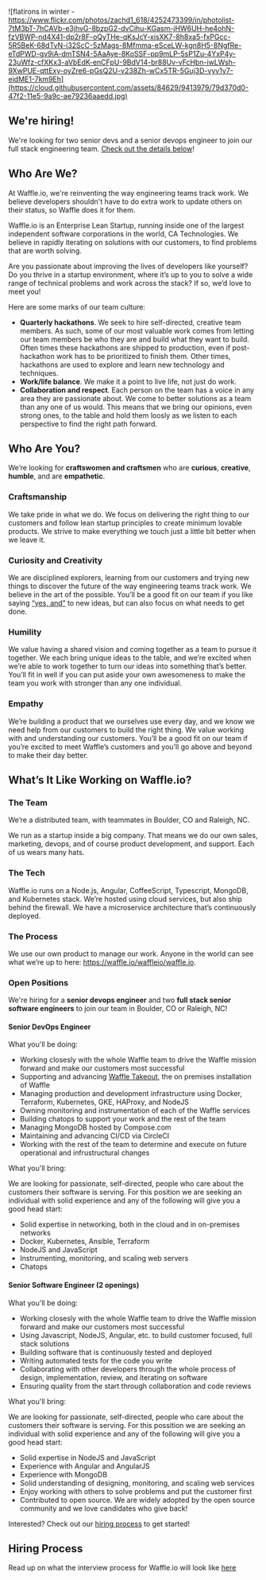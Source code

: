 ![flatirons in winter - https://www.flickr.com/photos/zachd1_618/4252473399/in/photolist-7tM3bT-7hCAVb-e3jhvG-8bzpG2-dvCihu-KGasm-jHW6UH-he4ohN-fzVBWP-nd4X41-dp2r8F-oQyTHe-qKsJcY-xisXK7-8h8xa5-fxPGcc-5R5BeK-68dTvN-i32ScC-5zMags-8Mfmma-eSceLW-kgn8H5-8NgfRe-eTdPWD-gv9iA-dmTSN4-5AaAye-8KoSSF-pp9mLP-5sP1Zu-4YxP4y-23uWfz-cfXKx3-aVbEdK-enCFpU-9BdV14-br88Uv-vFcHbn-iwLWsh-9XwPUE-qttExy-oyZre6-pGsQ2U-v238Zh-wCx5TR-5Guj3D-vyv1y7-eidME1-7km9Eh](https://cloud.githubusercontent.com/assets/84629/9413979/79d370d0-47f2-11e5-9a9c-ae79236aaedd.jpg)

## We're hiring!
We're looking for two senior devs and a senior devops engineer to join our full stack engineering team. [Check out the details below](#open-positions)!

## Who Are We?

At Waffle.io, we're reinventing the way engineering teams track work. We believe developers shouldn't have to do extra work to update others on their status, so Waffle does it for them.

Waffle.io is an Enterprise Lean Startup, running inside one of the largest independent software corporations in the world, CA Technologies. We believe in rapidly iterating on solutions with our customers, to find problems that are worth solving.

Are you passionate about improving the lives of developers like yourself? Do you thrive in a startup environment, where it’s up to you to solve a wide range of technical problems and work across the stack? If so, we’d love to meet you!

Here are some marks of our team culture:
- **Quarterly hackathons**. We seek to hire self-directed, creative team members. As such, some of our most valuable work comes from letting our team members be who they are and build what they want to build. Often times these hackathons are shipped to production, even if post-hackathon work has to be prioritized to finish them. Other times, hackathons are used to explore and learn new technology and techniques.
- **Work/life balance**. We make it a point to live life, not just do work.
- **Collaboration and respect**. Each person on the team has a voice in any area they are passionate about. We come to better solutions as a team than any one of us would. This means that we bring our opinions, even strong ones, to the table and hold them loosly as we listen to each perspective to find the right path forward.

## Who Are You?

We’re looking for **craftswomen and craftsmen** who are **curious**, **creative**, **humble**, and are **empathetic**.

### Craftsmanship

We take pride in what we do. We focus on delivering the right thing to our customers and follow lean startup principles to create minimum lovable products. We strive to make everything we touch just a little bit better when we leave it.

### Curiosity and Creativity

We are disciplined explorers, learning from our customers and trying new things to discover the future of the way engineering teams track work. We believe in the art of the possible. You’ll be a good fit on our team if you like saying [“yes, and”](https://en.wikipedia.org/wiki/%22Yes,_And%22_rule) to new ideas, but can also focus on what needs to get done.

### Humility

We value having a shared vision and coming together as a team to pursue it together. We each bring unique ideas to the table, and we’re excited when we’re able to work together to turn our ideas into something that’s better. You’ll fit in well if you can put aside your own awesomeness to make the team you work with stronger than any one individual.

### Empathy

We’re building a product that we ourselves use every day, and we know we need help from our customers to build the right thing. We value working with and understanding our customers. You’ll be a good fit on our team if you’re excited to meet Waffle’s customers and you’ll go above and beyond to make their day better.

## What’s It Like Working on Waffle.io?

### The Team

We’re a distributed team, with teammates in Boulder, CO and Raleigh, NC.

We run as a startup inside a big company. That means we do our own sales, marketing, devops, and of course product development, and support. Each of us wears many hats.

### The Tech

Waffle.io runs on a Node.js, Angular, CoffeeScript, Typescript, MongoDB, and Kubernetes stack. We’re hosted using cloud services, but also ship behind the firewall. We have a microservice architecture that’s continuously deployed.

### The Process

We use our own product to manage our work. Anyone in the world can see what we’re up to here: https://waffle.io/waffleio/waffle.io.

### Open Positions

We're hiring for a **senior devops engineer** and two **full stack senior software engineers** to join our team in Boulder, CO or Raleigh, NC!

#### Senior DevOps Engineer
What you'll be doing:
- Working closesly with the whole Waffle team to drive the Waffle mission forward and make our customers most successful
- Supporting and advancing [Waffle Takeout](https://takeout.waffle.io), the on premises installation of Waffle
- Managing production and development infrastructure using Docker, Terraform, Kubernetes, GKE, HAProxy, and NodeJS
- Owning monitoring and instrumentation of each of the Waffle services
- Building chatops to support your work and the rest of the team
- Managing MongoDB hosted by Compose.com
- Maintaining and advancing CI/CD via CircleCI
- Working with the rest of the team to determine and execute on future operational and infrustructural changes

What you'll bring:

We are looking for passionate, self-directed, people who care about the customers their software is serving. For this position we are seeking an individual with solid experience and any of the following will give you a good head start:
- Solid expertise in networking, both in the cloud and in on-premises networks
- Docker, Kubernetes, Ansible, Terraform
- NodeJS and JavaScript
- Instrumenting, monitoring, and scaling web servers
- Chatops

#### Senior Software Engineer (2 openings)
What you'll be doing:
- Working closesly with the whole Waffle team to drive the Waffle mission forward and make our customers most successful
- Using Javascript, NodeJS, Angular, etc. to build customer focused, full stack solutions
- Building software that is continuously tested and deployed
- Writing automated tests for the code you write
- Collaborating with other developers through the whole process of design, implementation, review, and iterating on software
- Ensuring quality from the start through collaboration and code reviews

What you'll bring:

We are looking for passionate, self-directed, people who care about the customers their software is serving. For this possition we are seeking an individual with solid experience and any of the following will give you a good head start:
- Solid expertise in NodeJS and JavaScript
- Experience with Angular and AngularJS
- Experience with MongoDB
- Solid understanding of designing, monitoring, and scaling web services
- Enjoy working with others to solve problems and put the customer first
- Contributed to open source. We are widely adopted by the open source community and we love candidates who give back!

Interested? Check out our [hiring process](HIRING_PROCESS.md) to get started!

## Hiring Process

Read up on what the interview process for Waffle.io will look like
[here](HIRING_PROCESS.md)
